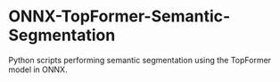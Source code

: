 # ONNX-TopFormer-Semantic-Segmentation
 Python scripts performing semantic segmentation using the TopFormer model in ONNX.
